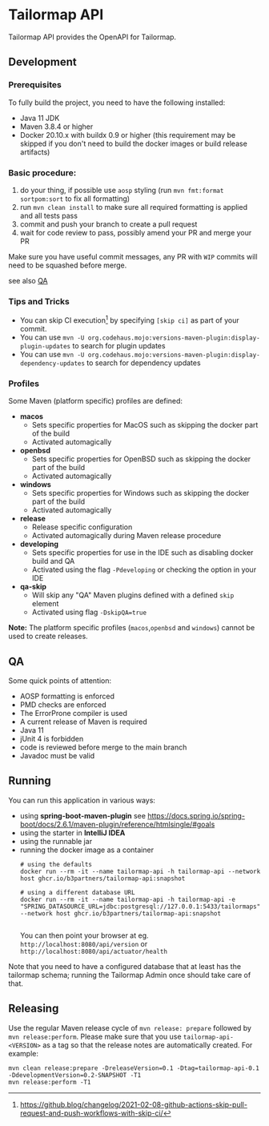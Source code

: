 # Tailormap API

Tailormap API provides the OpenAPI for Tailormap.

## Development

### Prerequisites

To fully build the project, you need to have the following installed:

- Java 11 JDK
- Maven 3.8.4 or higher
- Docker 20.10.x with buildx 0.9 or higher (this requirement may be skipped if you don't need to build
  the docker images or build release artifacts)

### Basic procedure:

1. do your thing, if possible use `aosp` styling (run `mvn fmt:format sortpom:sort` to fix all formatting)
2. run `mvn clean install` to make sure all required formatting is applied and all tests pass
3. commit and push your branch to create a pull request
4. wait for code review to pass, possibly amend your PR and merge your PR

Make sure you have useful commit messages, any PR with `WIP` commits will need
to be squashed before merge.

see also [QA](#QA)

### Tips and Tricks

* You can skip CI execution[^1] by specifying `[skip ci]` as part of your commit.
* You can use `mvn -U org.codehaus.mojo:versions-maven-plugin:display-plugin-updates` to search for plugin updates
* You can use `mvn -U org.codehaus.mojo:versions-maven-plugin:display-dependency-updates` to search for dependency
  updates

### Profiles

Some Maven (platform specific) profiles are defined:

* **macos**
    - Sets specific properties for MacOS such as skipping the docker part of the build
    - Activated automagically
* **openbsd**
    - Sets specific properties for OpenBSD such as skipping the docker part of the build
    - Activated automagically
* **windows**
    - Sets specific properties for Windows such as skipping the docker part of the build
    - Activated automagically
* **release**
    - Release specific configuration
    - Activated automagically during Maven release procedure
* **developing**
    - Sets specific properties for use in the IDE such as disabling docker build and QA
    - Activated using the flag `-Pdeveloping` or checking the option in your IDE
* **qa-skip**
    - Will skip any "QA" Maven plugins defined with a defined `skip` element
    - Activated using flag `-DskipQA=true`

**Note:** The platform specific profiles (`macos`,`openbsd` and `windows`) cannot be used to create releases.

## QA

Some quick points of attention:

* AOSP formatting is enforced
* PMD checks are enforced
* The ErrorProne compiler is used
* A current release of Maven is required
* Java 11
* jUnit 4 is forbidden
* code is reviewed before merge to the main branch
* Javadoc must be valid

## Running

You can run this application in various ways:

- using **spring-boot-maven-plugin**
  see https://docs.spring.io/spring-boot/docs/2.6.1/maven-plugin/reference/htmlsingle/#goals
- using the starter in **IntelliJ IDEA**
- using the runnable jar
- running the docker image as a container
  ```shell
  # using the defaults
  docker run --rm -it --name tailormap-api -h tailormap-api --network host ghcr.io/b3partners/tailormap-api:snapshot
  
  # using a different database URL
  docker run --rm -it --name tailormap-api -h tailormap-api -e "SPRING_DATASOURCE_URL=jdbc:postgresql://127.0.0.1:5433/tailormaps" --network host ghcr.io/b3partners/tailormap-api:snapshot
  ￼
  ```
  You can then point your browser at eg. `http://localhost:8080/api/version`
  or `http://localhost:8080/api/actuator/health`

Note that you need to have a configured database that at least has the tailormap schema; running the Tailormap Admin
once should take care of that.

## Releasing

Use the regular Maven release cycle of `mvn release: prepare` followed by `mvn release:perform`. Please make sure that
you use `tailormap-api-<VERSION>` as a tag so that the release notes are automatically created.
For example:

```shell
mvn clean release:prepare -DreleaseVersion=0.1 -Dtag=tailormap-api-0.1 -DdevelopmentVersion=0.2-SNAPSHOT -T1
mvn release:perform -T1
```

[^1]: https://github.blog/changelog/2021-02-08-github-actions-skip-pull-request-and-push-workflows-with-skip-ci/